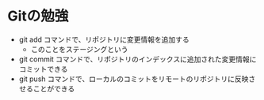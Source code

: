 # Gitの勉強
- git add コマンドで、リポジトリに変更情報を追加する
    - このことをステージングという
- git commit コマンドで、リポジトリのインデックスに追加された変更情報にコミットできる
- git push コマンドで、ローカルのコミットをリモートのリポジトリに反映させることができる